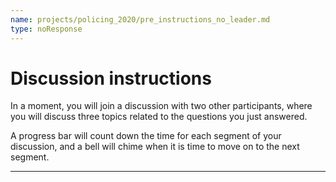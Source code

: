 ```yaml
---
name: projects/policing_2020/pre_instructions_no_leader.md
type: noResponse
---
```


# Discussion instructions

In a moment, you will join a discussion with two other participants, where you will discuss three topics related to the questions you just answered.

A progress bar will count down the time for each segment of your discussion, and a bell will chime when it is time to move on to the next segment.

---
